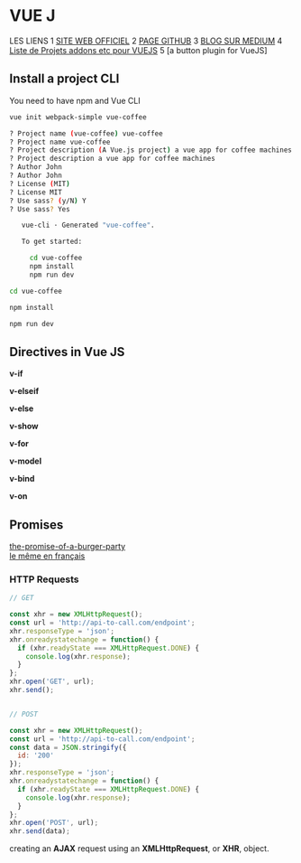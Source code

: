# VUE J


LES LIENS
1 [SITE WEB OFFICIEL](https://vuejs.org/)
2 [PAGE GITHUB](https://github.com/vuejs/vue)
3 [BLOG SUR MEDIUM](https://medium.com/the-vue-point)
4 [Liste de Projets addons etc pour VUEJS](https://github.com/vuejs/awesome-vue)
5 [a button plugin for VueJS]

## Install a project CLI
You need to have npm and Vue CLI

```bash
vue init webpack-simple vue-coffee

? Project name (vue-coffee) vue-coffee
? Project name vue-coffee
? Project description (A Vue.js project) a vue app for coffee machines
? Project description a vue app for coffee machines
? Author John
? Author John
? License (MIT)
? License MIT
? Use sass? (y/N) Y
? Use sass? Yes

   vue-cli · Generated "vue-coffee".

   To get started:

     cd vue-coffee
     npm install
     npm run dev
```

```bash
cd vue-coffee
```

```bash
npm install
```

```bash
npm run dev
```

## Directives in Vue JS

**v-if**

**v-elseif**

**v-else**

**v-show**

**v-for**

**v-model**

**v-bind**

**v-on**

## Promises

[the-promise-of-a-burger-party](https://kosamari.com/notes/the-promise-of-a-burger-party)    
[le même en français](https://frank.taillandier.me/2017/03/23/comprendre-les-promesses-en-javascript/)



### HTTP Requests

```js
// GET

const xhr = new XMLHttpRequest();
const url = 'http://api-to-call.com/endpoint';
xhr.responseType = 'json';
xhr.onreadystatechange = function() {
  if (xhr.readyState === XMLHttpRequest.DONE) {
    console.log(xhr.response);
  }
};
xhr.open('GET', url);
xhr.send();


// POST

const xhr = new XMLHttpRequest();
const url = 'http://api-to-call.com/endpoint';
const data = JSON.stringify({
  id: '200'
});
xhr.responseType = 'json';
xhr.onreadystatechange = function() {
  if (xhr.readyState === XMLHttpRequest.DONE) {
    console.log(xhr.response);
  }
};
xhr.open('POST', url);
xhr.send(data);
```

creating an **AJAX** request using an **XMLHttpRequest**, or **XHR**, object. 
